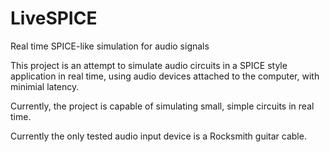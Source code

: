 LiveSPICE
=========

Real time SPICE-like simulation for audio signals

This project is an attempt to simulate audio circuits in a SPICE style application in real time, using
audio devices attached to the computer, with minimial latency. 

Currently, the project is capable of simulating small, simple circuits in real time.

Currently the only tested audio input device is a Rocksmith guitar cable.
